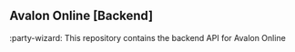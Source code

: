 ## Avalon Online [Backend]

:party-wizard: This repository contains the backend API for Avalon Online
